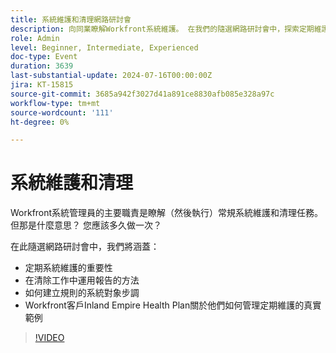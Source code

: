 ```yaml
---
title: 系統維護和清理網路研討會
description: 向同業瞭解Workfront系統維護。 在我們的隨選網路研討會中，探索定期維護、運用報表以及Inland Empire Health Plan真實案例的重要性。
role: Admin
level: Beginner, Intermediate, Experienced
doc-type: Event
duration: 3639
last-substantial-update: 2024-07-16T00:00:00Z
jira: KT-15815
source-git-commit: 3685a942f3027d41a891ce8830afb085e328a97c
workflow-type: tm+mt
source-wordcount: '111'
ht-degree: 0%

---
```



# 系統維護和清理

Workfront系統管理員的主要職責是瞭解（然後執行）常規系統維護和清理任務。 但那是什麼意思？ 您應該多久做一次？

在此隨選網路研討會中，我們將涵蓋：

* 定期系統維護的重要性
* 在清除工作中運用報告的方法
* 如何建立規則的系統對象步調
* Workfront客戶Inland Empire Health Plan關於他們如何管理定期維護的真實範例

>[!VIDEO](https://video.tv.adobe.com/v/3431009/?learn=on)
